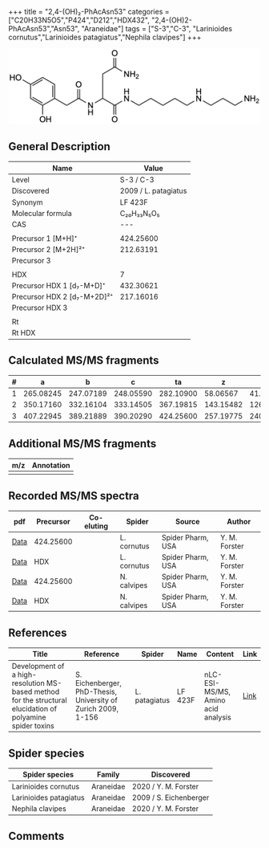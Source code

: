 +++
title = "2,4-(OH)₂-PhAcAsn53"
categories = ["C20H33N5O5","P424","D212","HDX432",
"2,4-(OH)2-PhAcAsn53","Asn53",
"Araneidae"]
tags = ["S-3","C-3",
"Larinioides cornutus","Larinioides patagiatus","Nephila clavipes"]
+++

![](/img/2-4-OH2-PhAcAsn53.png)

## General Description

| Name                        | Value                |
|-----------------------------|----------------------|
| Level                       | S-3 / C-3            |
| Discovered                  | 2009 / L. patagiatus |
| Synonym                     | LF 423F              |
| Molecular formula           | C₂₀H₃₃N₅O₅           |
| CAS                         | ---                  |
|                             |                      |
| Precursor 1 [M+H]⁺          | 424.25600            |
| Precursor 2 [M+2H]²⁺        | 212.63191            |
| Precursor 3                 |                      |
|                             |                      |
| HDX                         | 7                    |
| Precursor HDX 1 [d₇-M+D]⁺   | 432.30621            |
| Precursor HDX 2 [d₇-M+2D]²⁺ | 217.16016            |
| Precursor HDX 3             |                      |
|                             |                      |
| Rt                          |                      |
| Rt HDX                      |                      |

## Calculated MS/MS fragments

| # | a         | b         | c         | ta        | z         | y         | tz        |
|---|-----------|-----------|-----------|-----------|-----------|-----------|-----------|
| 1 | 265.08245 | 247.07189 | 248.05590 | 282.10900 | 58.06567  | 41.03912  | 75.09222  |
| 2 | 350.17160 | 332.16104 | 333.14505 | 367.19815 | 143.15482 | 126.12827 | 160.18137 |
| 3 | 407.22945 | 389.21889 | 390.20290 | 424.25600 | 257.19775 | 240.17120 | 274.22430 |

## Additional MS/MS fragments

| m/z       | Annotation |
|-----------|------------|
|           |            |

## Recorded MS/MS spectra

| pdf | Precursor | Co-eluting | Spider | Source | Author |
|-----|-----------|------------|--------|--------|--------|
| [Data](/pdf/L-cornutus/424_2-4-OH2-PhAcAsn53_Lc.pdf) | 424.25600 |           | L. cornutus | Spider Pharm, USA | Y. M. Forster |
| [Data](/pdf/L-cornutus/424_2-4-OH2-PhAcAsn53_Lc_HDX.pdf) | HDX |           | L. cornutus | Spider Pharm, USA | Y. M. Forster |
| [Data](/pdf/N-clavipes/424_2-4-OH2-PhAcAsn53_Nc.pdf) | 424.25600 |           | N. calvipes| Spider Pharm, USA | Y. M. Forster |
| [Data](/pdf/N-clavipes/424_2-4-OH2-PhAcAsn53_Nc_HDX.pdf) | HDX |           | N. calvipes| Spider Pharm, USA | Y. M. Forster |

## References

| Title                                                                                                      | Reference                                                     | Spider        | Name    | Content       | Link                                                               |
|------------------------------------------------------------------------------------------------------------|---------------------------------------------------------------|---------------|---------|---------------|--------------------------------------------------------------------|
| Development of a high-resolution MS-based method for the structural elucidation of polyamine spider toxins | S. Eichenberger, PhD-Thesis, University of Zurich 2009, 1-156 | L. patagiatus | LF 423F | nLC-ESI-MS/MS, Amino acid analysis | [Link](https://www.zora.uzh.ch/id/eprint/12787/1/Eichenberger.pdf) |

## Spider species

| Spider species         | Family    | Discovered             |
|------------------------|-----------|------------------------|
| Larinioides cornutus | Araneidae | 2020 / Y. M. Forster |
| Larinioides patagiatus | Araneidae | 2009 / S. Eichenberger |
| Nephila clavipes | Araneidae | 2020 / Y. M. Forster |

## Comments